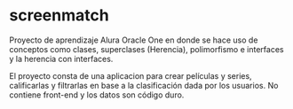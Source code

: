 # screenmatch
Proyecto de aprendizaje Alura Oracle One en donde se hace uso de conceptos como clases, superclases (Herencia), polimorfismo e interfaces y la herencia con interfaces. 

El proyecto consta de una aplicacion para crear películas y series, calificarlas y filtrarlas en base a la clasificación dada por los usuarios.
No contiene front-end y los datos son código duro.
